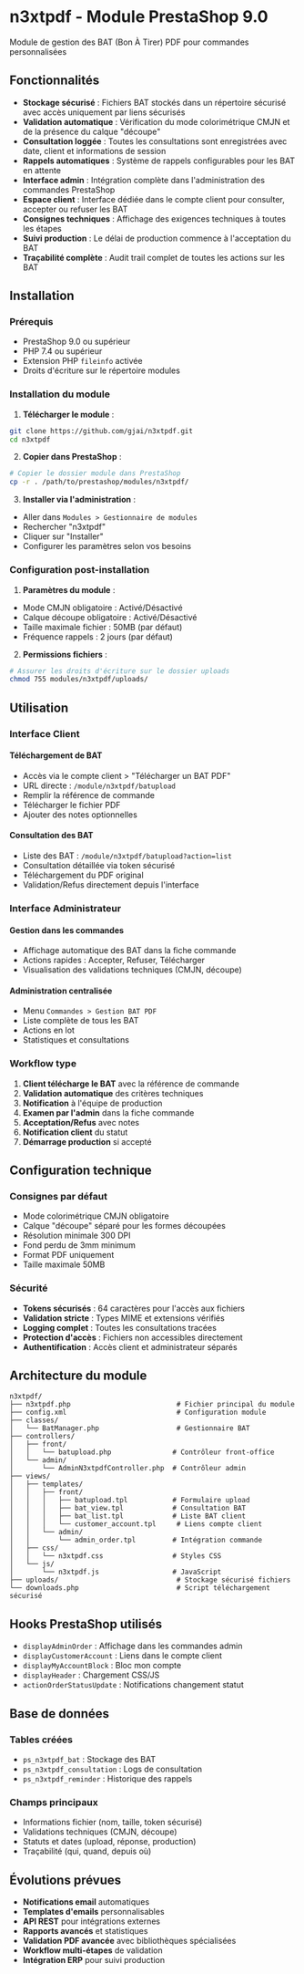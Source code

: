 # n3xtpdf - Module PrestaShop 9.0
Module de gestion des BAT (Bon À Tirer) PDF pour commandes personnalisées

## Fonctionnalités

- **Stockage sécurisé** : Fichiers BAT stockés dans un répertoire sécurisé avec accès uniquement par liens sécurisés
- **Validation automatique** : Vérification du mode colorimétrique CMJN et de la présence du calque "découpe"
- **Consultation loggée** : Toutes les consultations sont enregistrées avec date, client et informations de session
- **Rappels automatiques** : Système de rappels configurables pour les BAT en attente
- **Interface admin** : Intégration complète dans l'administration des commandes PrestaShop
- **Espace client** : Interface dédiée dans le compte client pour consulter, accepter ou refuser les BAT
- **Consignes techniques** : Affichage des exigences techniques à toutes les étapes
- **Suivi production** : Le délai de production commence à l'acceptation du BAT
- **Traçabilité complète** : Audit trail complet de toutes les actions sur les BAT

## Installation

### Prérequis
- PrestaShop 9.0 ou supérieur
- PHP 7.4 ou supérieur
- Extension PHP `fileinfo` activée
- Droits d'écriture sur le répertoire modules

### Installation du module

1. **Télécharger le module** :
```bash
git clone https://github.com/gjai/n3xtpdf.git
cd n3xtpdf
```

2. **Copier dans PrestaShop** :
```bash
# Copier le dossier module dans PrestaShop
cp -r . /path/to/prestashop/modules/n3xtpdf/
```

3. **Installer via l'administration** :
- Aller dans `Modules > Gestionnaire de modules`
- Rechercher "n3xtpdf"
- Cliquer sur "Installer"
- Configurer les paramètres selon vos besoins

### Configuration post-installation

1. **Paramètres du module** :
- Mode CMJN obligatoire : Activé/Désactivé
- Calque découpe obligatoire : Activé/Désactivé
- Taille maximale fichier : 50MB (par défaut)
- Fréquence rappels : 2 jours (par défaut)

2. **Permissions fichiers** :
```bash
# Assurer les droits d'écriture sur le dossier uploads
chmod 755 modules/n3xtpdf/uploads/
```

## Utilisation

### Interface Client

#### Téléchargement de BAT
- Accès via le compte client > "Télécharger un BAT PDF"
- URL directe : `/module/n3xtpdf/batupload`
- Remplir la référence de commande
- Télécharger le fichier PDF
- Ajouter des notes optionnelles

#### Consultation des BAT
- Liste des BAT : `/module/n3xtpdf/batupload?action=list`
- Consultation détaillée via token sécurisé
- Téléchargement du PDF original
- Validation/Refus directement depuis l'interface

### Interface Administrateur

#### Gestion dans les commandes
- Affichage automatique des BAT dans la fiche commande
- Actions rapides : Accepter, Refuser, Télécharger
- Visualisation des validations techniques (CMJN, découpe)

#### Administration centralisée
- Menu `Commandes > Gestion BAT PDF`
- Liste complète de tous les BAT
- Actions en lot
- Statistiques et consultations

### Workflow type

1. **Client télécharge le BAT** avec la référence de commande
2. **Validation automatique** des critères techniques
3. **Notification** à l'équipe de production
4. **Examen par l'admin** dans la fiche commande
5. **Acceptation/Refus** avec notes
6. **Notification client** du statut
7. **Démarrage production** si accepté

## Configuration technique

### Consignes par défaut
- Mode colorimétrique CMJN obligatoire
- Calque "découpe" séparé pour les formes découpées  
- Résolution minimale 300 DPI
- Fond perdu de 3mm minimum
- Format PDF uniquement
- Taille maximale 50MB

### Sécurité

- **Tokens sécurisés** : 64 caractères pour l'accès aux fichiers
- **Validation stricte** : Types MIME et extensions vérifiés
- **Logging complet** : Toutes les consultations tracées
- **Protection d'accès** : Fichiers non accessibles directement
- **Authentification** : Accès client et administrateur séparés

## Architecture du module

```
n3xtpdf/
├── n3xtpdf.php                          # Fichier principal du module
├── config.xml                           # Configuration module
├── classes/
│   └── BatManager.php                   # Gestionnaire BAT
├── controllers/
│   ├── front/
│   │   └── batupload.php               # Contrôleur front-office
│   └── admin/
│       └── AdminN3xtpdfController.php  # Contrôleur admin
├── views/
│   ├── templates/
│   │   ├── front/
│   │   │   ├── batupload.tpl           # Formulaire upload
│   │   │   ├── bat_view.tpl            # Consultation BAT
│   │   │   ├── bat_list.tpl            # Liste BAT client
│   │   │   └── customer_account.tpl     # Liens compte client
│   │   └── admin/
│   │       └── admin_order.tpl         # Intégration commande
│   ├── css/
│   │   └── n3xtpdf.css                 # Styles CSS
│   └── js/
│       └── n3xtpdf.js                  # JavaScript
├── uploads/                             # Stockage sécurisé fichiers
└── downloads.php                        # Script téléchargement sécurisé
```

## Hooks PrestaShop utilisés

- `displayAdminOrder` : Affichage dans les commandes admin
- `displayCustomerAccount` : Liens dans le compte client  
- `displayMyAccountBlock` : Bloc mon compte
- `displayHeader` : Chargement CSS/JS
- `actionOrderStatusUpdate` : Notifications changement statut

## Base de données

### Tables créées
- `ps_n3xtpdf_bat` : Stockage des BAT
- `ps_n3xtpdf_consultation` : Logs de consultation
- `ps_n3xtpdf_reminder` : Historique des rappels

### Champs principaux
- Informations fichier (nom, taille, token sécurisé)
- Validations techniques (CMJN, découpe)
- Statuts et dates (upload, réponse, production)
- Traçabilité (qui, quand, depuis où)

## Évolutions prévues

- **Notifications email** automatiques
- **Templates d'emails** personnalisables
- **API REST** pour intégrations externes
- **Rapports avancés** et statistiques
- **Validation PDF avancée** avec bibliothèques spécialisées
- **Workflow multi-étapes** de validation
- **Intégration ERP** pour suivi production
